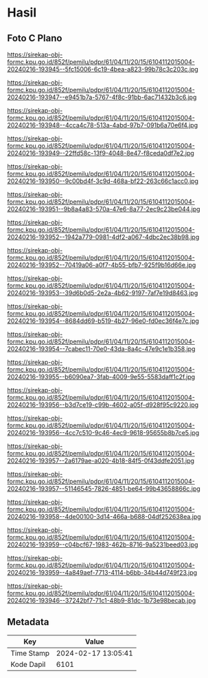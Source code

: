 # Hasil

## Foto C Plano

https://sirekap-obj-formc.kpu.go.id/852f/pemilu/pdpr/61/04/11/20/15/6104112015004-20240216-193945--5fc15006-6c19-4bea-a823-99b78c3c203c.jpg

https://sirekap-obj-formc.kpu.go.id/852f/pemilu/pdpr/61/04/11/20/15/6104112015004-20240216-193947--e9451b7a-5767-4f8c-91bb-6ac71432b3c6.jpg

https://sirekap-obj-formc.kpu.go.id/852f/pemilu/pdpr/61/04/11/20/15/6104112015004-20240216-193948--4cca4c78-513a-4abd-97b7-091b6a70e6f4.jpg

https://sirekap-obj-formc.kpu.go.id/852f/pemilu/pdpr/61/04/11/20/15/6104112015004-20240216-193949--22ffd58c-13f9-4048-8e47-f8ceda0df7e2.jpg

https://sirekap-obj-formc.kpu.go.id/852f/pemilu/pdpr/61/04/11/20/15/6104112015004-20240216-193950--9c00bd4f-3c9d-468a-bf22-263c66c1acc0.jpg

https://sirekap-obj-formc.kpu.go.id/852f/pemilu/pdpr/61/04/11/20/15/6104112015004-20240216-193951--9b8a4a83-570a-47e6-8a77-2ec9c23be044.jpg

https://sirekap-obj-formc.kpu.go.id/852f/pemilu/pdpr/61/04/11/20/15/6104112015004-20240216-193952--1942a779-0981-4df2-a067-4dbc2ec38b98.jpg

https://sirekap-obj-formc.kpu.go.id/852f/pemilu/pdpr/61/04/11/20/15/6104112015004-20240216-193952--70419a06-a0f7-4b55-bfb7-925f9b16d66e.jpg

https://sirekap-obj-formc.kpu.go.id/852f/pemilu/pdpr/61/04/11/20/15/6104112015004-20240216-193953--39d6b0d5-2e2a-4b62-9197-7af7e19d8463.jpg

https://sirekap-obj-formc.kpu.go.id/852f/pemilu/pdpr/61/04/11/20/15/6104112015004-20240216-193954--8684dd69-b519-4b27-96e0-fd0ec36f4e7c.jpg

https://sirekap-obj-formc.kpu.go.id/852f/pemilu/pdpr/61/04/11/20/15/6104112015004-20240216-193954--7cabec11-70e0-43da-8a4c-47e9c1e1b358.jpg

https://sirekap-obj-formc.kpu.go.id/852f/pemilu/pdpr/61/04/11/20/15/6104112015004-20240216-193955--b6090ea7-3fab-4009-9e55-5583daff1c2f.jpg

https://sirekap-obj-formc.kpu.go.id/852f/pemilu/pdpr/61/04/11/20/15/6104112015004-20240216-193956--b3d7ce19-c99b-4602-a05f-d928f95c9220.jpg

https://sirekap-obj-formc.kpu.go.id/852f/pemilu/pdpr/61/04/11/20/15/6104112015004-20240216-193956--4cc7c510-9c46-4ec9-9618-95655b8b7ce5.jpg

https://sirekap-obj-formc.kpu.go.id/852f/pemilu/pdpr/61/04/11/20/15/6104112015004-20240216-193957--2a6179ae-a020-4b18-84f5-0f43ddfe2051.jpg

https://sirekap-obj-formc.kpu.go.id/852f/pemilu/pdpr/61/04/11/20/15/6104112015004-20240216-193957--51146545-7826-4851-be64-99b43658866c.jpg

https://sirekap-obj-formc.kpu.go.id/852f/pemilu/pdpr/61/04/11/20/15/6104112015004-20240216-193958--4de00100-3d14-466a-b688-04df252638ea.jpg

https://sirekap-obj-formc.kpu.go.id/852f/pemilu/pdpr/61/04/11/20/15/6104112015004-20240216-193959--c04bcf67-1983-462b-8716-9a5231beed03.jpg

https://sirekap-obj-formc.kpu.go.id/852f/pemilu/pdpr/61/04/11/20/15/6104112015004-20240216-193959--4a849aef-7713-4114-b6bb-34b44d749f23.jpg

https://sirekap-obj-formc.kpu.go.id/852f/pemilu/pdpr/61/04/11/20/15/6104112015004-20240216-193946--37242bf7-71c1-48b9-81dc-1b73e98becab.jpg


## Metadata

| Key        | Value               |
| ---------- | ------------------- |
| Time Stamp | 2024-02-17 13:05:41 |
| Kode Dapil | 6101                |



